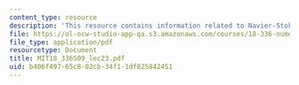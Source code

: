 ```yaml
---
content_type: resource
description: 'This resource contains information related to Navier-Stokes equations. '
file: https://ol-ocw-studio-app-qa.s3.amazonaws.com/courses/18-336-numerical-methods-for-partial-differential-equations-spring-2009/b406f49765c802cb34f11df825842451_MIT18_336S09_lec23.pdf
file_type: application/pdf
resourcetype: Document
title: MIT18_336S09_lec23.pdf
uid: b406f497-65c8-02cb-34f1-1df825842451
---
```

